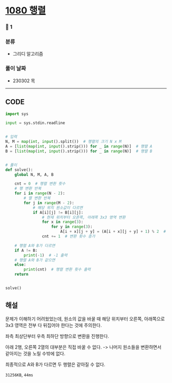 # [1080 행렬](https://www.acmicpc.net/problem/1080)

### 🥈 1

### 분류

- 그리디 알고리즘

### 풀이 날짜

- 230302 목

---

## CODE

```python
import sys

input = sys.stdin.readline


# 입력
N, M = map(int, input().split())  # 행렬의 크기 N x M
A = [list(map(int, input().strip())) for _ in range(N)]  # 행렬 A
B = [list(map(int, input().strip())) for _ in range(N)]  # 행렬 B


# 풀이
def solve():
    global N, M, A, B

    cnt = 0  # 행렬 변환 횟수
    # 행 변환 반복
    for i in range(N - 2):
        # 열 변환 반복
        for j in range(M - 2):
            # 해당 위치 원소값이 다르면
            if A[i][j] != B[i][j]:
                # 현재 위치부터 오른쪽, 아래쪽 3x3 영역 변환
                for x in range(3):
                    for y in range(3):
                        A[i + x][j + y] = (A[i + x][j + y] + 1) % 2  # 변환
                cnt += 1  # 변환 횟수 증가

    # 행렬 A와 B가 다르면
    if A != B:
        print(-1)  # -1 출력
    # 행렬 A와 B가 같으면
    else:
        print(cnt)  # 행렬 변환 횟수 출력
    return


solve()

```

## 해설

문제가 이해하기 어려웠었는데, 원소의 값을 바꿀 때 해당 위치부터 오른쪽, 아래쪽으로 3x3 영역은 전부 다 뒤집어야 한다는 것에 주의한다.

좌측 최상단부터 우측 최하단 방향으로 변환을 진행한다.

아래 2행, 오른쪽 2열의 대부분은 직접 바꿀 수 없다. -> 나머지 원소들을 변환하면서 같아지는 것을 노릴 수밖에 없다.

최종적으로 A와 B가 다르면 두 행렬은 같아질 수 없다.

`31256KB`, `44ms`
